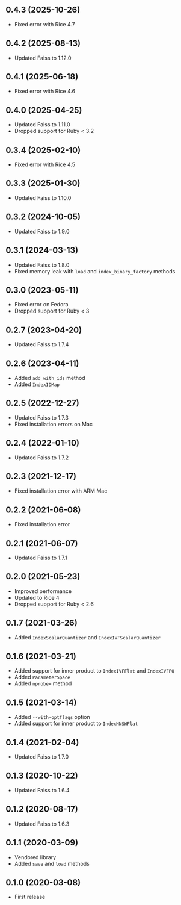 ## 0.4.3 (2025-10-26)

- Fixed error with Rice 4.7

## 0.4.2 (2025-08-13)

- Updated Faiss to 1.12.0

## 0.4.1 (2025-06-18)

- Fixed error with Rice 4.6

## 0.4.0 (2025-04-25)

- Updated Faiss to 1.11.0
- Dropped support for Ruby < 3.2

## 0.3.4 (2025-02-10)

- Fixed error with Rice 4.5

## 0.3.3 (2025-01-30)

- Updated Faiss to 1.10.0

## 0.3.2 (2024-10-05)

- Updated Faiss to 1.9.0

## 0.3.1 (2024-03-13)

- Updated Faiss to 1.8.0
- Fixed memory leak with `load` and `index_binary_factory` methods

## 0.3.0 (2023-05-11)

- Fixed error on Fedora
- Dropped support for Ruby < 3

## 0.2.7 (2023-04-20)

- Updated Faiss to 1.7.4

## 0.2.6 (2023-04-11)

- Added `add_with_ids` method
- Added `IndexIDMap`

## 0.2.5 (2022-12-27)

- Updated Faiss to 1.7.3
- Fixed installation errors on Mac

## 0.2.4 (2022-01-10)

- Updated Faiss to 1.7.2

## 0.2.3 (2021-12-17)

- Fixed installation error with ARM Mac

## 0.2.2 (2021-06-08)

- Fixed installation error

## 0.2.1 (2021-06-07)

- Updated Faiss to 1.7.1

## 0.2.0 (2021-05-23)

- Improved performance
- Updated to Rice 4
- Dropped support for Ruby < 2.6

## 0.1.7 (2021-03-26)

- Added `IndexScalarQuantizer` and `IndexIVFScalarQuantizer`

## 0.1.6 (2021-03-21)

- Added support for inner product to `IndexIVFFlat` and `IndexIVFPQ`
- Added `ParameterSpace`
- Added `nprobe=` method

## 0.1.5 (2021-03-14)

- Added `--with-optflags` option
- Added support for inner product to `IndexHNSWFlat`

## 0.1.4 (2021-02-04)

- Updated Faiss to 1.7.0

## 0.1.3 (2020-10-22)

- Updated Faiss to 1.6.4

## 0.1.2 (2020-08-17)

- Updated Faiss to 1.6.3

## 0.1.1 (2020-03-09)

- Vendored library
- Added `save` and `load` methods

## 0.1.0 (2020-03-08)

- First release

